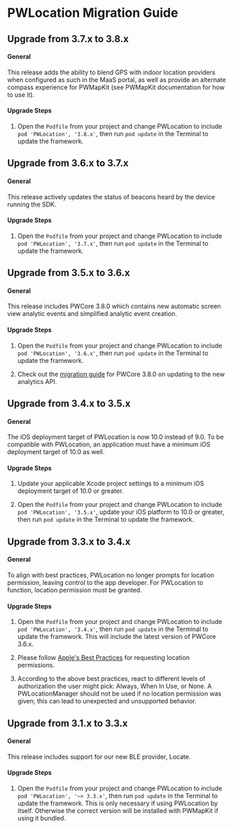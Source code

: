 # PWLocation Migration Guide
## Upgrade from 3.7.x to 3.8.x

#### General

This release adds the ability to blend GPS with indoor location providers when configured as such in the MaaS portal, as well as provide an alternate compass experience for PWMapKit (see PWMapKit documentation for how to use it).

#### Upgrade Steps

1. Open the `Podfile` from your project and change PWLocation to include `pod 'PWLocation', '3.8.x'`, then run `pod update` in the Terminal to update the framework.

## Upgrade from 3.6.x to 3.7.x

#### General

This release actively updates the status of beacons heard by the device running the SDK.

#### Upgrade Steps

1. Open the `Podfile` from your project and change PWLocation to include `pod 'PWLocation', '3.7.x'`, then run `pod update` in the Terminal to update the framework.

## Upgrade from 3.5.x to 3.6.x

#### General

This release includes PWCore 3.8.0 which contains new automatic screen view analytic events and simplified analytic event creation.

#### Upgrade Steps

1. Open the `Podfile` from your project and change PWLocation to include `pod 'PWLocation', '3.6.x'`, then run `pod update` in the Terminal to update the framework.

2. Check out the [migration guide](https://github.com/phunware/maas-core-ios-sdk/blob/master/MIGRATION.md) for PWCore 3.8.0 on updating to the new analytics API.

## Upgrade from 3.4.x to 3.5.x

#### General

The iOS deployment target of PWLocation is now 10.0 instead of 9.0. To be compatible with PWLocation, an application must have a minimum iOS deployment target of 10.0 as well.

#### Upgrade Steps

1. Update your applicable Xcode project settings to a minimum iOS deployment target of 10.0 or greater.

2. Open the `Podfile` from your project and change PWLocation to include `pod 'PWLocation', '3.5.x'`, update your iOS platform to 10.0 or greater, then run `pod update` in the Terminal to update the framework.

## Upgrade from 3.3.x to 3.4.x

#### General

To align with best practices, PWLocation no longer prompts for location permission, leaving control to the app developer. For PWLocation to function, location permission must be granted.

#### Upgrade Steps

1. Open the `Podfile` from your project and change PWLocation to include `pod 'PWLocation', '3.4.x'`, then run `pod update` in the Terminal to update the framework. This will include the latest version of PWCore 3.6.x.

2. Please follow [Apple's Best Practices](https://developer.apple.com/documentation/corelocation/choosing_the_authorization_level_for_location_services) for requesting location permissions.

3. According to the above best practices, react to different levels of authorization the user might pick: Always, When In Use, or None. A PWLocationManager should not be used if no location permission was given; this can lead to unexpected and unsupported behavior.

## Upgrade from 3.1.x to 3.3.x

#### General

This release includes support for our new BLE provider, Locate.

#### Upgrade Steps

1. Open the `Podfile` from your project and change PWLocation to include `pod 'PWLocation', '~> 3.3.x'`, then run `pod update` in the Terminal to update the framework. This is only necessary if using PWLocation by itself. Otherwise the correct version will be installed with PWMapKit if using it bundled.
